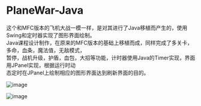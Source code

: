 # PlaneWar-Java  
这个和MFC版本的飞机大战一模一样，是对其进行了Java移植而产生的，使用Swing和定时器实现了图形界面绘制。  
Java课程设计制作，在原来的MFC版本的基础上移植而成，同样完成了多关卡，多命，血条，魔法值，无敌模式，  
暂停，战机升级，护盾，血包，大招等功能，计时器使用Java的Timer实现，界面用JPanel实现，根据运行时动  
态定时在JPanel上绘制相应的图形界面达到刷新界面的目的。  

![image](https://github.com/Coselding/PlaneWar-Java/blob/master/screenshots/3.png)  

![image](https://github.com/Coselding/PlaneWar-Java/blob/master/screenshots/4.png)  

